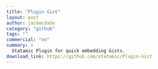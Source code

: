 ```yaml
---
title: "Plugin Gist"
layout: post
author: jackmcdade
category: "github"
tags: ""
commercial: "no"
summary: >
  Statamic Plugin for quick embedding Gists.
download_link: https://github.com/statamic/Plugin-Gist
---
```

